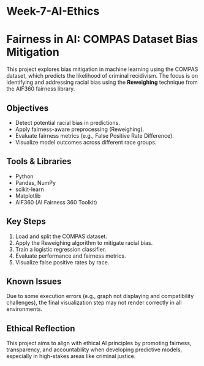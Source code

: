 # Week-7-AI-Ethics

# Fairness in AI: COMPAS Dataset Bias Mitigation

This project explores bias mitigation in machine learning using the COMPAS dataset, which predicts the likelihood of criminal recidivism. The focus is on identifying and addressing racial bias using the **Reweighing** technique from the AIF360 fairness library.

## Objectives

- Detect potential racial bias in predictions.
- Apply fairness-aware preprocessing (Reweighing).
- Evaluate fairness metrics (e.g., False Positive Rate Difference).
- Visualize model outcomes across different race groups.

## Tools & Libraries

- Python
- Pandas, NumPy
- scikit-learn
- Matplotlib
- AIF360 (AI Fairness 360 Toolkit)

## Key Steps

1. Load and split the COMPAS dataset.
2. Apply the Reweighing algorithm to mitigate racial bias.
3. Train a logistic regression classifier.
4. Evaluate performance and fairness metrics.
5. Visualize false positive rates by race.

## Known Issues

Due to some execution errors (e.g., graph not displaying and compatibility challenges), the final visualization step may not render correctly in all environments.

## Ethical Reflection

This project aims to align with ethical AI principles by promoting fairness, transparency, and accountability when developing predictive models, especially in high-stakes areas like criminal justice.

